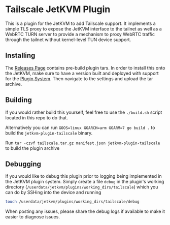# Tailscale JetKVM Plugin
This is a plugin for the JetKVM to add Tailscale support. It implements a simple TLS proxy to expose the JetKVM interface to the tailnet as well as a WebRTC TURN server to provide a mechanism to proxy WebRTC traffic through the tailnet without kernel-level TUN device support.

## Installing
The [Releases Page](https://github.com/tutman96/jetkvm-plugin-tailscale/releases) contains pre-build plugin tars. In order to install this onto the JetKVM, make sure to have a version built and deployed with support for the [Plugin System](https://github.com/jetkvm/kvm/pull/10). Then navigate to the settings and upload the tar archive.

## Building
If you would rather build this yourself, feel free to use the `./build.sh` script located in this repo to do that.

Alternatively you can run `GOOS=linux GOARCH=arm GOARM=7 go build .` to build the `jetkvm-plugin-tailscale` binary.

Run `tar -czvf tailscale.tar.gz manifest.json jetkvm-plugin-tailscale` to build the plugin archive

## Debugging
If you would like to debug this plugin prior to logging being implemented in the JetKVM plugin system. Simply create a file `debug` in the plugin's working directory (`/userdata/jetkvm/plugins/working_dirs/tailscale`) which you can do by SSHing into the device and running

```sh
touch /userdata/jetkvm/plugins/working_dirs/tailscale/debug
```

When posting any issues, please share the debug logs if available to make it easier to diagnose issues.